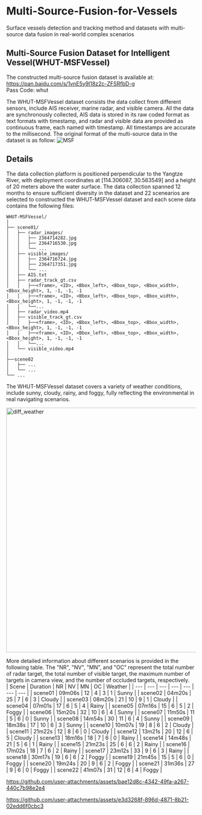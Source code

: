 # Multi-Source-Fusion-for-Vessels
Surface vessels detection and tracking method and datasets with multi-source data fusion in real-world complex scenarios
## Multi-Source Fusion Dataset for Intelligent Vessel(WHUT-MSFVessel)
The constructed multi-source fusion dataset is available at:  https://pan.baidu.com/s/1vnE5y9l18z2c-ZFSRfbD-g   
Pass Code: whut

The WHUT-MSFVessel dataset consists the data collect from different sensors, include AIS receiver, marine radar, and visible camera. All the data are synchronously collected, AIS data is stored in its raw coded format as text formats with timestamp, and radar and visible data are provided as continuous frame, each named with timestamp. All timestamps are accurate to the millisecond. The original format of the multi-source data in the dataset is as follow: 
![MSF](https://github.com/user-attachments/assets/e5e8022b-8cbd-4df7-8d48-62a885676850)
## Details
The data collection platform is positioned perpendicular to the Yangtze River, with deployment coordinates at [114.306087, 30.563549] and a height of 20 meters above the water surface. The data collection spanned 12 months to ensure sufficient diversity in the dataset and 22 scenearios are selected to constructed the WHUT-MSFVessel dataset and each scene data contains the following files:
```  
WHUT-MSFVessel/  
│  
├── scene01/
│   ├── radar_images/
│   │   ├── 2364714282.jpg
│   │   ├── 2364716530.jpg  
│   │   └── ...
│   ├── visible_images/
│   │   ├── 2364716724.jpg
│   │   ├── 2364717351.jpg  
│   │   └── ...
│   ├── AIS.txt 
│   ├── radar_track_gt.csv
│   │   ├──<frame>, <ID>, <Bbox_left>, <Bbox_top>, <Bbox_width>, <Bbox_height>, 1, -1, -1, -1
│   │   ├──<frame>, <ID>, <Bbox_left>, <Bbox_top>, <Bbox_width>, <Bbox_height>, 1, -1, -1, -1
│   │   └──...
│   ├── radar_video.mp4  
│   ├── visible_track_gt.csv
│   │   ├──<frame>, <ID>, <Bbox_left>, <Bbox_top>, <Bbox_width>, <Bbox_height>, 1, -1, -1, -1
│   │   ├──<frame>, <ID>, <Bbox_left>, <Bbox_top>, <Bbox_width>, <Bbox_height>, 1, -1, -1, -1
│   │   └──...
│   └── visible_video.mp4  
│  
├──scene02
│   ├── ...
│   └── ...
└── ...
```  
The WHUT-MSFVessel dataset covers a variety of weather conditions, include sunny, cloudy, rainy, and foggy, fully reflecting the environmental in real navigating scenarios.  

<img width="649" alt="diff_weather" src="https://github.com/user-attachments/assets/3b7dcea6-4010-45db-bde2-0d671e8f08e4">  

More detailed information about different scenarios is provided in the following table. The "NR", "NV", "MN", and "OC" represent the total number of radar target, the  total number of visible target, the maximum number of targets in camera view, and the number of occluded targets, respectively.    
| Scene | Duration | NR | NV | MN | OC | Weather |
| --- | --- | --- | --- | --- | --- | --- |
| scene01 | 09m06s | 12 | 4 | 3 | 1 | Sunny |
| scene02 | 04m20s | 25 | 7 | 6 | 3 | Cloudy |
| scene03 | 08m20s | 21 | 10 | 9 | 1 | Cloudy |
| scene04 | 07m01s | 17 | 6 | 5 | 4 | Rainy |
| scene05 | 07m16s | 15 | 6 | 5 | 2 | Foggy |
| scene06 | 15m20s | 32 | 10 | 6 | 4 | Sunny |
| scene07 | 11m50s | 11 | 5 | 6 | 0 | Sunny |
| scene08 | 14m54s | 30 | 11 | 6 | 4 | Sunny |
| scene09 | 18m38s | 17 | 10 | 6 | 3 | Sunny |
| scene10 | 10m07s | 19 | 8 | 6 | 2 | Cloudy |
| scene11 | 21m22s | 12 | 8 | 6 | 0 | Cloudy |
| scene12 | 13m21s | 20 | 12 | 6 | 5 | Cloudy |
| scene13 | 18m16s | 18 | 7 | 6 | 0 | Rainy |
| scene14 | 14m48s | 21 | 5 | 6 | 1 | Rainy |
| scene15 | 21m23s | 25 | 6 | 6 | 2 | Rainy |
| scene16 | 17m02s | 18 | 7 | 6 | 2 | Rainy |
| scene17 | 23m12s | 33 | 9 | 6 | 3 | Rainy |
| scene18 | 30m17s | 19 | 6 | 6 | 2 | Foggy |
| scene19 | 21m45s | 15 | 5 | 6 | 0 | Foggy |
| scene20 | 19m24s | 20 | 9 | 6 |  2 | Foggy |
| scene21 | 31m36s | 27 | 9 | 6 | 0 | Foggy |
| scene22 | 41m07s | 31 | 12 | 6 | 4 | Foggy |



https://github.com/user-attachments/assets/bae12d8c-4342-49fa-a267-440c7b98e2e4

https://github.com/user-attachments/assets/e3d3268f-896d-4871-8b21-02edd6f0cbc3



